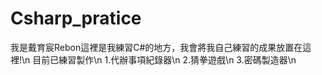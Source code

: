 # Csharp_pratice
我是戴育宸Rebon這裡是我練習C#的地方，我會將我自己練習的成果放置在這裡!\n
目前已練習製作\n
1.代辦事項紀錄器\n
2.猜拳遊戲\n
3.密碼製造器\n
